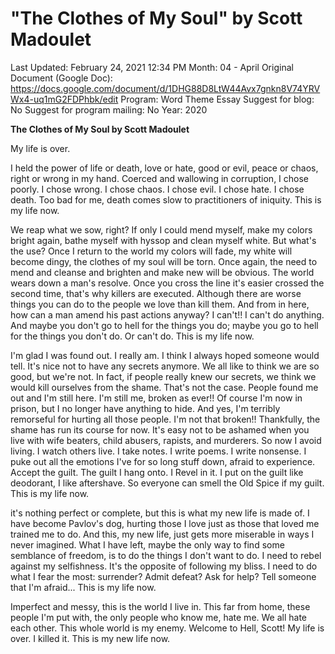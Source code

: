 # "The Clothes of My Soul" by Scott Madoulet

Last Updated: February 24, 2021 12:34 PM
Month: 04 - April
Original Document (Google Doc): https://docs.google.com/document/d/1DHG88D8LtW44Avx7gnkn8V74YRVWx4-uq1mG2FDPhbk/edit
Program: Word Theme Essay
Suggest for blog: No
Suggest for program mailing: No
Year: 2020

**The Clothes of My Soul by Scott Madoulet**

My life is over.

I held the power of life or death, love or hate, good or evil, peace or chaos, right or wrong in my hand. Coerced and wallowing in corruption, I chose poorly. I chose wrong. I chose chaos. I chose evil. I chose hate. I chose death. Too bad for me, death comes slow to practitioners of iniquity. This is my life now.

We reap what we sow, right? If only I could mend myself, make my colors bright again, bathe myself with hyssop and clean myself white. But what's the use? Once I return to the world my colors will fade, my white will become dingy, the clothes of my soul will be torn. Once again, the need to mend and cleanse and brighten and make new will be obvious. The world wears down a man's resolve. Once you cross the line it's easier crossed the second time, that's why killers are executed. Although there are worse things you can do to the people we love than kill them. And from in here, how can a man amend his past actions anyway? I can't!! I can't do anything. And maybe you don't go to hell for the things you do; maybe you go to hell for the things you don't do. Or can't do. This is my life now.

I'm glad I was found out. I really am. I think I always hoped someone would tell. It's nice not to have any secrets anymore. We all like to think we are so good, but we're not. In fact, if people really knew our secrets, we think we would kill ourselves from the shame. That's not the case. People found me out and I'm still here. I'm still me, broken as ever!! Of course I'm now in prison, but I no longer have anything to hide. And yes, I'm terribly remorseful for hurting all those people. I'm not that broken!! Thankfully, the shame has run its course for now. It's easy not to be ashamed when you live with wife beaters, child abusers, rapists, and murderers. So now I avoid living. I watch others live. I take notes. I write poems. I write nonsense. I puke out all the emotions I've for so long stuff down, afraid to experience. Accept the guilt. The guilt I hang onto. I Revel in it. I put on the guilt like deodorant, I like aftershave. So everyone can smell the Old Spice if my guilt. This is my life now.

it's nothing perfect or complete, but this is what my new life is made of. I have become Pavlov's dog, hurting those I love just as those that loved me trained me to do. And this, my new life, just gets more miserable in ways I never imagined. What I have left, maybe the only way to find some semblance of freedom, is to do the things I don't want to do. I need to rebel against my selfishness. It's the opposite of following my bliss. I need to do what I fear the most: surrender? Admit defeat? Ask for help? Tell someone that I'm afraid... This is my life now.

Imperfect and messy, this is the world I live in. This far from home, these people I'm put with, the only people who know me, hate me. We all hate each other. This whole world is my enemy. Welcome to Hell, Scott! My life is over. I killed it. This is my new life now.